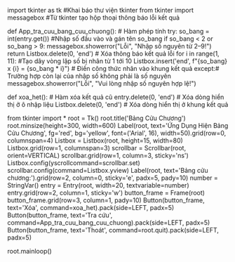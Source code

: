 import tkinter as tk #Khai báo thư viện tkinter
from tkinter import messagebox #Từ tkinter tạo hộp thoại thông báo lỗi kết quả

def App_tra_cuu_bang_cuu_chuong(): # Hàm phép tính
    try:
        so_bang = int(entry.get()) #Nhập số đầu vào và gán tên so_bang
        if so_bang < 2 or so_bang > 9:
            messagebox.showerror("Lỗi", "Nhập số nguyên từ 2–9!")
            return
        Listbox.delete(0, 'end') # Xóa thông báo kết quả lỗi
        for i in range(1, 11): #Tạo dãy vòng lặp số bị nhân từ 1 tới 10
            Listbox.insert('end', f"{so_bang} x {i} = {so_bang * i}") # Điền công thức nhân vào khung kết quả
    except:# Trường hợp còn lại của nhập số không phải là số nguyên
        messagebox.showerror("Lỗi", "Vui lòng nhập số nguyên hợp lệ!") 

def xoa_het(): # Hàm xóa kết quả cũ
    entry.delete(0, 'end') # Xóa dòng hiển thị ở ô nhập liệu
    Listbox.delete(0, 'end') # Xóa dòng hiển thị ở khung kết quả


from tkinter import *
root = Tk()
root.title('Bảng Cửu Chương')
root.minsize(height=300, width=600)
Label(root, text='Ứng Dụng Hiện Bảng Cửu Chương',
fg='red', bg='yellow', font=('Arial', 16), width=50).grid(row=0, columnspan=4)
Listbox = Listbox(root, height=15, width=80)
Listbox.grid(row=1, columnspan=3)
scrollbar = Scrollbar(root, orient=VERTICAL)
scrollbar.grid(row=1, column=3, sticky='ns')
Listbox.config(yscrollcommand=scrollbar.set)
scrollbar.config(command=Listbox.yview)
Label(root, text='Bảng cửu chương:').grid(row=2, column=0, sticky='e', padx=5, pady=10)
number = StringVar()
entry = Entry(root, width=20, textvariable=number)
entry.grid(row=2, column=1, sticky='w')
button_frame = Frame(root)
button_frame.grid(row=3, column=1, pady=10)
Button(button_frame, text='Xóa', command=xoa_het).pack(side=LEFT, padx=5)
Button(button_frame, text='Tra cứu', command=App_tra_cuu_bang_cuu_chuong).pack(side=LEFT, padx=5)
Button(button_frame, text='Thoát', command=root.quit).pack(side=LEFT, padx=5)

root.mainloop()
